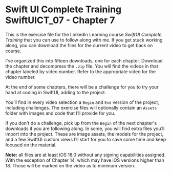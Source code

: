 # Swift UI Complete Training  SwiftUICT_07 - Chapter 7
This is the exercise file for the LinkedIn Learning course *SwiftUI Complete Training* that you can use to follow along with me. If you get stuck working along, you can download the files for the current video to get back on course. 

I've organized this into fifteen downloads, one for each chapter. Download the chapter and decompress the `.zip` file. You will find the videos in that chapter labeled by video number. Refer to the appropriate video for the video number. 

At the end of some chapters, there will be a challenge for you to try your hand at coding in SwiftUI, adding to the project.  

You’ll find in every video selection a `Begin` and `End` version of the project, including challenges. The exercise files will optionally contain an `Assets` folder with images and code that I’ll provide for you.  
  
If you don't do a challenge, pick up from the `Begin` of the next chapter's downloads if you are following along. In some, you will find extra files you’ll import into the project. These are image assets, the models for the project, and a few SwiftUI custom views I’ll start for you to save some time and keep focused on the material.

**Note:** all files are at least iOS 18.0 without any signing capabilities assigned. With the exception of Chapter 14, which may have iOS versions higher than 18. Those will be marked on the video as to minimum version. 
